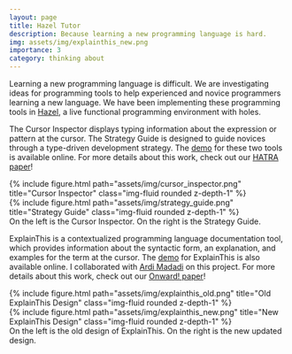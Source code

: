 ```yaml
---
layout: page
title: Hazel Tutor
description: Because learning a new programming language is hard.
img: assets/img/explainthis_new.png
importance: 3
category: thinking about
---
```


Learning a new programming language is difficult. We are investigating ideas for programming tools to
   help experienced and novice programmers learning a new language. We have been implementing these programming tools in <a href="https://hazel.org/">Hazel</a>,
   a live functional programming environment with holes. 
   
   
   The Cursor Inspector 
   displays typing information about the expression or pattern at the cursor. The Strategy Guide is designed
   to guide novices through a type-driven development strategy. The <a href="https://hazel.org/build/strategy-guide/index.html">demo</a> for these two tools is available online. For more details about this work, check out our <a href="assets/pdf/hazeltutor-hatra2020.pdf">HATRA paper</a>!

   <div class="row">
    <div class="col-sm mt-3 mt-md-0">
        {% include figure.html path="assets/img/cursor_inspector.png" title="Cursor Inspector" class="img-fluid rounded z-depth-1" %}
    </div>
    <div class="col-sm mt-3 mt-md-0">
        {% include figure.html path="assets/img/strategy_guide.png" title="Strategy Guide" class="img-fluid rounded z-depth-1" %}
    </div>
</div>
<div class="caption">
    On the left is the Cursor Inspector. On the right is the Strategy Guide.
</div>

   ExplainThis is a contextualized programming language documentation tool, which provides information about the syntactic form, an explanation, and examples for the term at the cursor. The <a href="https://hazel.org/build/explainthis/">demo</a> for ExplainThis is also available online. I collaborated with <a href="http://madadi.one/">Ardi Madadi</a> on this project. For more details about this work, check out our <a href="assets/pdf/explainthis-onward22.pdf">Onward! paper</a>!

   <div class="row">
    <div class="col-sm mt-3 mt-md-0">
        {% include figure.html path="assets/img/explainthis_old.png" title="Old ExplainThis Design" class="img-fluid rounded z-depth-1" %}
    </div>
    <div class="col-sm mt-3 mt-md-0">
        {% include figure.html path="assets/img/explainthis_new.png" title="New ExplainThis Design" class="img-fluid rounded z-depth-1" %}
    </div>
</div>
<div class="caption">
    On the left is the old design of ExplainThis. On the right is the new updated design.
</div>
